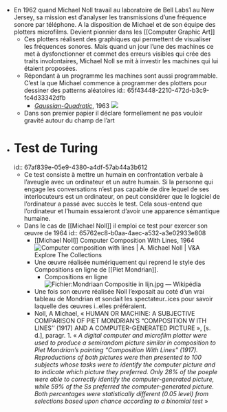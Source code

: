 - En 1962 quand Michael Noll travail au laboratoire de Bell Labs1 au New Jersey, sa mission est d’analyser les transmissions d’une fréquence sonore par téléphone. A la disposition de Michael et de son équipe des plotters microfilms. Devient pionnier dans les [[Computer Graphic Art]]
	- Ces plotters réalisent des graphiques qui permettent de visualiser les fréquences sonores. Mais quand un jour l’une des machines ce met à dysfonctionner et commet des erreurs visibles qui crée des traits involontaires, Michael Noll se mit à investir les machines qui lui étaient proposées.
	- Répondant à un programme les machines sont aussi programmable. C’est la que Michael commence à programmer des plotters pour dessiner des patterns aléatoires
	  id:: 65f43448-2210-472d-b3c9-fc4d33342dfb
		- [*Gaussian-Quadratic*](http://dada.compart-bremen.de/item/artwork/4), 1963 ![](http://dada.compart-bremen.de/imageUploads/medium/noll4.jpg)
	- Dans son premier papier il déclare formellement ne pas vouloir gravité autour du champ de l’art
- # Test de Turing
  id:: 67af839e-05e9-4380-a4df-57ab44a3b612
	- Ce test consiste à mettre un humain en confrontation verbale à l’aveugle avec un ordinateur et un autre humain. Si la personne qui engage les conversations n’est pas capable de dire lequel de ses interlocuteurs est un ordinateur, on peut considérer que le logiciel de l’ordinateur a passé avec succès le test. Cela sous-entend que l’ordinateur et l’humain essaieront d’avoir une apparence sémantique humaine.
	- Dans le cas de [[Michael Noll]] il emploi ce test pour exercer son œuvre de 1964 
	  id:: 65762ec8-b0aa-4aec-a532-a3e02933e808
		- [[Michael Noll]] Computer Composition With Lines, 1964 ![Computer composition with lines | A. Michael Noll | V&A Explore The  Collections](https://framemark.vam.ac.uk/collections/2011EY6965/full/735,/0/default.jpg)
		- Une œuvre réalisée numériquement qui reprend le style des Compositions en ligne de [[Piet Mondrian]].
			- Compositions en ligne ![Fichier:Mondriaan Compositie in lijn.jpg — Wikipédia](https://upload.wikimedia.org/wikipedia/commons/d/d2/Mondriaan_Compositie_in_lijn.jpg)
		- Une fois son œuvre réalisée Noll l’exposait au coté d’un vrai tableau de Mondrian et sondait les spectateur..ices pour savoir laquelle des œuvres i..elles préféraient.
		- Noll, A Michael, « HUMAN OR MACHINE: A SUBJECTIVE COMPARISON OF PIET MONDRIAN’S “COMPOSITION W ITH LINES’’ (1917) AND A
		  COMPUTER-GENERATED PICTURE », [s. d.], paragr. 1. « *A digital computer and microfilm plotter were used to produce a semirandom picture similar in composition to Piet Mondrian’s painting “Composition With Lines” (1917). Reproductions of both pictures were then presented to 100 subjects whose tasks were to identify the computer picture and to indicate which picture they preferred. Only 28% of the poeple were able to correctly identify the computer-generated picture, while 59% of the Ss preferred the computer-generated picture. Both percentages were statistically different (0.05 level) from selections based upon chance according to a binomial test* »
